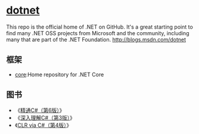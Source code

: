 # [dotnet](https://github.com/Microsoft/dotnet)

This repo is the official home of .NET on GitHub. It's a great starting point to find many .NET OSS projects from Microsoft and the community, including many that are part of the .NET Foundation. <http://blogs.msdn.com/dotnet>

## 框架

* [core](https://github.com/dotnet/core):Home repository for .NET Core

## 图书

* 《[精通C#（第6版）](https://www.amazon.cn/gp/product/B00DVDDP0K)》
* 《[深入理解C#（第3版）](https://www.amazon.cn/gp/product/B00J94AG2A)》
* 《[CLR via C#（第4版）](https://www.amazon.cn/gp/product/B00P8VZ8T4)》

